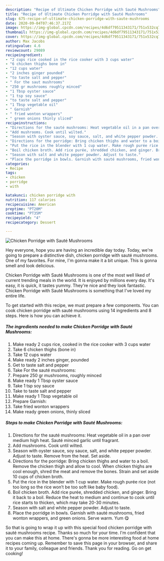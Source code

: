 ```yaml
---
description: "Recipe of Ultimate Chicken Porridge with Sauté Mushrooms"
title: "Recipe of Ultimate Chicken Porridge with Sauté Mushrooms"
slug: 675-recipe-of-ultimate-chicken-porridge-with-saute-mushrooms
date: 2020-09-04T07:46:37.217Z
image: https://img-global.cpcdn.com/recipes/4d6df79511343171/751x532cq70/chicken-porridge-with-saute-mushrooms-recipe-main-photo.jpg
thumbnail: https://img-global.cpcdn.com/recipes/4d6df79511343171/751x532cq70/chicken-porridge-with-saute-mushrooms-recipe-main-photo.jpg
cover: https://img-global.cpcdn.com/recipes/4d6df79511343171/751x532cq70/chicken-porridge-with-saute-mushrooms-recipe-main-photo.jpg
author: Max Jacobs
ratingvalue: 4.6
reviewcount: 29089
recipeingredient:
- "2 cups rice cooked in the rice cooker with 3 cups water"
- "6 chicken thighs bone in"
- "12 cups water"
- "2 inches ginger pounded"
- "to taste salt and pepper"
- " For the saut mushrooms"
- "250 gr mushrooms roughly minced"
- "1 Tbsp oyster sauce"
- "1 tsp soy sauce"
- "to taste salt and pepper"
- "1 Tbsp vegetable oil"
- " Garnish"
- " fried wonton wrappers"
- " green onions thinly sliced"
recipeinstructions:
- "Directions for the sauté mushrooms: Heat vegetable oil in a pan over medium high heat. Sauté minced garlic until fragrant."
- "Add mushrooms. Cook until wilted."
- "Season with oyster sauce, soy sauce, salt, and white pepper powder. Adjust to taste. Remove from the heat. Set aside."
- "Directions for the porridge: Bring chicken thighs and water to a boil. Remove the chicken thigh and allow to cool. When chicken thighs are cool enough, shred the meat and remove the bones. Strain and set aside 10 cups of chicken broth."
- "Put the rice in the blender with 1 cup water. Make rough purée rice (not too long so the rice won’t be too soft like baby food)."
- "Boil chicken broth. Add rice purée, shredded chicken, and ginger. Bring it back to a boil. Reduce the heat to medium and continue to cook until rice starts to thicken, which may take 20-30 minutes."
- "Season with salt and white pepper powder. Adjust to taste."
- "Place the porridge in bowls. Garnish with sauté mushrooms, fried wonton wrappers, and green onions. Serve warm. Yum 😋"
categories:
- Recipe
tags:
- chicken
- porridge
- with

katakunci: chicken porridge with 
nutrition: 117 calories
recipecuisine: American
preptime: "PT20M"
cooktime: "PT35M"
recipeyield: "4"
recipecategory: Dessert

---
```



![Chicken Porridge with Sauté Mushrooms](https://img-global.cpcdn.com/recipes/4d6df79511343171/751x532cq70/chicken-porridge-with-saute-mushrooms-recipe-main-photo.jpg)

Hey everyone, hope you are having an incredible day today. Today, we're going to prepare a distinctive dish, chicken porridge with sauté mushrooms. One of my favorites. For mine, I'm gonna make it a bit unique. This is gonna smell and look delicious.

Chicken Porridge with Sauté Mushrooms is one of the most well liked of current trending meals in the world. It is enjoyed by millions every day. It's easy, it is quick, it tastes yummy. They're nice and they look fantastic. Chicken Porridge with Sauté Mushrooms is something that I've loved my entire life.




To get started with this recipe, we must prepare a few components. You can cook chicken porridge with sauté mushrooms using 14 ingredients and 8 steps. Here is how you can achieve it.

<!--inarticleads1-->

##### The ingredients needed to make Chicken Porridge with Sauté Mushrooms:

1. Make ready 2 cups rice, cooked in the rice cooker with 3 cups water
1. Take 6 chicken thighs (bone in)
1. Take 12 cups water
1. Make ready 2 inches ginger, pounded
1. Get to taste salt and pepper
1. Take  For the sauté mushrooms:
1. Prepare 250 gr mushrooms, roughly minced
1. Make ready 1 Tbsp oyster sauce
1. Take 1 tsp soy sauce
1. Take to taste salt and pepper
1. Make ready 1 Tbsp vegetable oil
1. Prepare  Garnish:
1. Take  fried wonton wrappers
1. Make ready  green onions, thinly sliced




<!--inarticleads2-->

##### Steps to make Chicken Porridge with Sauté Mushrooms:

1. Directions for the sauté mushrooms: Heat vegetable oil in a pan over medium high heat. Sauté minced garlic until fragrant.
1. Add mushrooms. Cook until wilted.
1. Season with oyster sauce, soy sauce, salt, and white pepper powder. Adjust to taste. Remove from the heat. Set aside.
1. Directions for the porridge: Bring chicken thighs and water to a boil. Remove the chicken thigh and allow to cool. When chicken thighs are cool enough, shred the meat and remove the bones. Strain and set aside 10 cups of chicken broth.
1. Put the rice in the blender with 1 cup water. Make rough purée rice (not too long so the rice won’t be too soft like baby food).
1. Boil chicken broth. Add rice purée, shredded chicken, and ginger. Bring it back to a boil. Reduce the heat to medium and continue to cook until rice starts to thicken, which may take 20-30 minutes.
1. Season with salt and white pepper powder. Adjust to taste.
1. Place the porridge in bowls. Garnish with sauté mushrooms, fried wonton wrappers, and green onions. Serve warm. Yum 😋




So that is going to wrap it up with this special food chicken porridge with sauté mushrooms recipe. Thanks so much for your time. I'm confident that you can make this at home. There's gonna be more interesting food at home recipes coming up. Remember to save this page in your browser, and share it to your family, colleague and friends. Thank you for reading. Go on get cooking!
